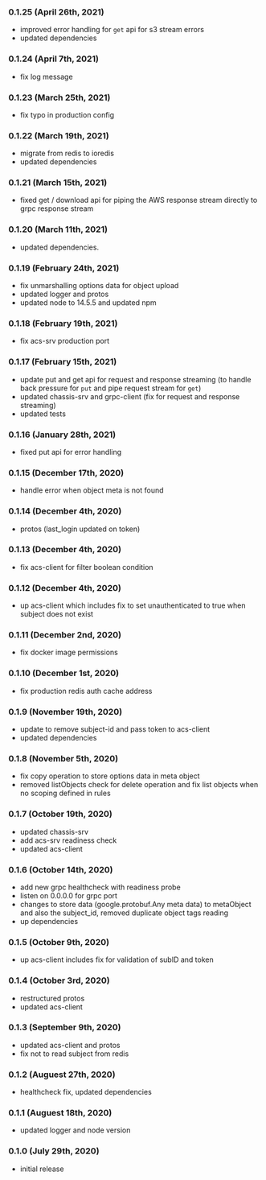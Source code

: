 ### 0.1.25 (April 26th, 2021)

- improved error handling for `get` api for s3 stream errors
- updated dependencies

### 0.1.24 (April 7th, 2021)

- fix log message

### 0.1.23 (March 25th, 2021)

- fix typo in production config

### 0.1.22 (March 19th, 2021)

- migrate from redis to ioredis
- updated dependencies

### 0.1.21 (March 15th, 2021)

- fixed get / download api for piping the AWS response stream directly to grpc response stream

### 0.1.20 (March 11th, 2021)

- updated dependencies.

### 0.1.19 (February 24th, 2021)

- fix unmarshalling options data for object upload
- updated logger and protos
- updated node to 14.5.5 and updated npm

### 0.1.18 (February 19th, 2021)

- fix acs-srv production port

### 0.1.17 (February 15th, 2021)

- update put and get api for request and response streaming (to handle back pressure for `put` and pipe request stream for `get`)
- updated chassis-srv and grpc-client (fix for request and response streaming)
- updated tests

### 0.1.16 (January 28th, 2021)

- fixed put api for error handling

### 0.1.15 (December 17th, 2020)

- handle error when object meta is not found

### 0.1.14 (December 4th, 2020)

- protos (last_login updated on token)

### 0.1.13 (December 4th, 2020)

- fix acs-client for filter boolean condition

### 0.1.12 (December 4th, 2020)

- up acs-client which includes fix to set unauthenticated to true when subject does not exist

### 0.1.11 (December 2nd, 2020)

- fix docker image permissions

### 0.1.10 (December 1st, 2020)

- fix production redis auth cache address

### 0.1.9 (November 19th, 2020)

- update to remove subject-id and pass token to acs-client
- updated dependencies

### 0.1.8 (November 5th, 2020)

- fix copy operation to store options data in meta object
- removed listObjects check for delete operation and fix list objects when no scoping defined in rules

### 0.1.7 (October 19th, 2020)

- updated chassis-srv
- add acs-srv readiness check
- updated acs-client

### 0.1.6 (October 14th, 2020)

- add new grpc healthcheck with readiness probe
- listen on 0.0.0.0 for grpc port
- changes to store data (google.protobuf.Any meta data) to metaObject and also the subject_id, removed duplicate object tags reading
- up dependencies

### 0.1.5 (October 9th, 2020)

- up acs-client includes fix for validation of subID and token

### 0.1.4 (October 3rd, 2020)

- restructured protos
- updated acs-client

### 0.1.3 (September 9th, 2020)

- updated acs-client and protos
- fix not to read subject from redis

### 0.1.2 (Auguest 27th, 2020)

- healthcheck fix, updated dependencies

### 0.1.1 (Auguest 18th, 2020)

- updated logger and node version

### 0.1.0 (July 29th, 2020)

- initial release
